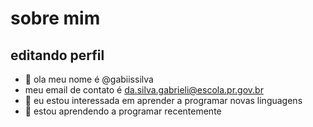 # sobre mim 
## editando perfil 
- 👋 ola meu nome é @gabiissilva
- meu email de contato é da.silva.gabrieli@escola.pr.gov.br
- 👀 eu estou interessada em aprender a programar novas linguagens 
- 🌱 estou aprendendo a programar recentemente 



